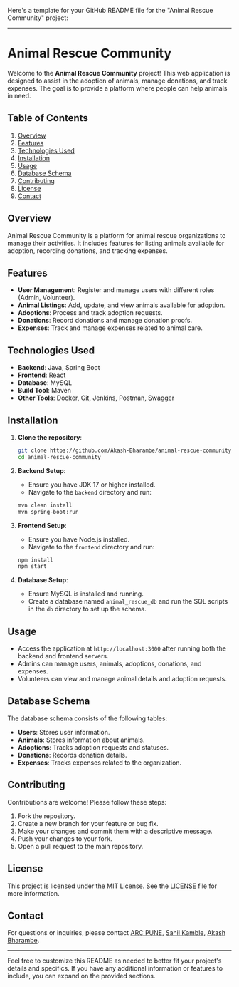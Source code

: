 Here's a template for your GitHub README file for the "Animal Rescue Community" project:

---

# Animal Rescue Community

Welcome to the **Animal Rescue Community** project! This web application is designed to assist in the adoption of animals, manage donations, and track expenses. The goal is to provide a platform where people can help animals in need.

## Table of Contents

1. [Overview](#overview)
2. [Features](#features)
3. [Technologies Used](#technologies-used)
4. [Installation](#installation)
5. [Usage](#usage)
6. [Database Schema](#database-schema)
7. [Contributing](#contributing)
8. [License](#license)
9. [Contact](#contact)

## Overview

Animal Rescue Community is a platform for animal rescue organizations to manage their activities. It includes features for listing animals available for adoption, recording donations, and tracking expenses.

## Features

- **User Management**: Register and manage users with different roles (Admin, Volunteer).
- **Animal Listings**: Add, update, and view animals available for adoption.
- **Adoptions**: Process and track adoption requests.
- **Donations**: Record donations and manage donation proofs.
- **Expenses**: Track and manage expenses related to animal care.

## Technologies Used

- **Backend**: Java, Spring Boot
- **Frontend**: React
- **Database**: MySQL
- **Build Tool**: Maven
- **Other Tools**: Docker, Git, Jenkins, Postman, Swagger

## Installation

1. **Clone the repository**:

   ```sh
   git clone https://github.com/Akash-Bharambe/animal-rescue-community.git
   cd animal-rescue-community
   ```

2. **Backend Setup**:

   - Ensure you have JDK 17 or higher installed.
   - Navigate to the `backend` directory and run:

   ```sh
   mvn clean install
   mvn spring-boot:run
   ```

3. **Frontend Setup**:

   - Ensure you have Node.js installed.
   - Navigate to the `frontend` directory and run:

   ```sh
   npm install
   npm start
   ```

4. **Database Setup**:

   - Ensure MySQL is installed and running.
   - Create a database named `animal_rescue_db` and run the SQL scripts in the `db` directory to set up the schema.

## Usage

- Access the application at `http://localhost:3000` after running both the backend and frontend servers.
- Admins can manage users, animals, adoptions, donations, and expenses.
- Volunteers can view and manage animal details and adoption requests.

## Database Schema

The database schema consists of the following tables:

- **Users**: Stores user information.
- **Animals**: Stores information about animals.
- **Adoptions**: Tracks adoption requests and statuses.
- **Donations**: Records donation details.
- **Expenses**: Tracks expenses related to the organization.

## Contributing

Contributions are welcome! Please follow these steps:

1. Fork the repository.
2. Create a new branch for your feature or bug fix.
3. Make your changes and commit them with a descriptive message.
4. Push your changes to your fork.
5. Open a pull request to the main repository.

## License

This project is licensed under the MIT License. See the [LICENSE](LICENSE) file for more information.

## Contact

For questions or inquiries, please contact [ARC PUNE](https://github.com/ARCPUNE), [Sahil Kamble](https://github.com/thesahilkamble), [Akash Bharambe](https://github.com/Akash-Bharambe).

---

Feel free to customize this README as needed to better fit your project's details and specifics. If you have any additional information or features to include, you can expand on the provided sections.
